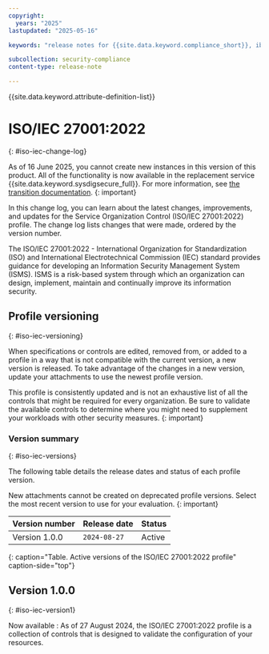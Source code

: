 ```yaml
---
copyright:
  years: "2025"
lastupdated: "2025-05-16"

keywords: "release notes for {{site.data.keyword.compliance_short}}, ibm security best practices, profile changes, enhancements, fixes, improvements, International Organization for Standardization, iso, International Electrotechnical Commission, iec, Information Security Management System, "

subcollection: security-compliance
content-type: release-note

---
```


{{site.data.keyword.attribute-definition-list}}

# ISO/IEC 27001:2022
{: #iso-iec-change-log}



As of 16 June 2025, you cannot create new instances in this version of this product. All of the functionality is now available in the replacement service {{site.data.keyword.sysdigsecure_full}}. For more information, see [the transition documentation](/docs/security-compliance?topic=security-compliance-scc-transition). 
{: important}



In this change log, you can learn about the latest changes, improvements, and updates for the Service Organization Control (ISO/IEC 27001:2022) profile. The change log lists changes that were made, ordered by the version number.

The ISO/IEC 27001:2022 - International Organization for Standardization (ISO) and International Electrotechnical Commission (IEC) standard provides guidance for developing an Information Security Management System (ISMS). ISMS is a risk-based system through which an organization can design, implement, maintain and continually improve its information security.


## Profile versioning
{: #iso-iec-versioning}

When specifications or controls are edited, removed from, or added to a profile in a way that is not compatible with the current version, a new version is released. To take advantage of the changes in a new version, update your attachments to use the newest profile version.

This profile is consistently updated and is not an exhaustive list of all the controls that might be required for every organization. Be sure to validate the available controls to determine where you might need to supplement your workloads with other security measures.
{: important}


### Version summary
{: #iso-iec-versions}

The following table details the release dates and status of each profile version.

New attachments cannot be created on deprecated profile versions. Select the most recent version to use for your evaluation.
{: important}

| Version number | Release date | Status |
|:---------------|:-------------|:-------|
| Version 1.0.0 | `2024-08-27` | Active |
{: caption="Table. Active versions of the ISO/IEC 27001:2022 profile" caption-side="top"}


## Version 1.0.0
{: #iso-iec-version1}

Now available
:   As of 27 August 2024, the ISO/IEC 27001:2022 profile is a collection of controls that is designed to validate the configuration of your resources.

